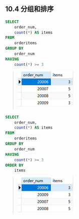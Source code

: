 ## 10.4 分组和排序

```sql
SELECT
	order_num,
	count(*) AS items 
FROM
	orderitems 
GROUP BY
	order_num 
HAVING
	count(*) >= 3
```

> ![image-20240302195944758](./assets/image-20240302195944758.png)

```sql
SELECT
	order_num,
	count(*) AS items 
FROM
	orderitems 
GROUP BY
	order_num 
HAVING
	count(*) >= 3 
ORDER BY
	items
```

> ![image-20240302200031191](./assets/image-20240302200031191.png)
